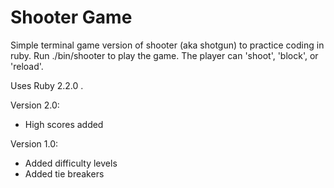 # Shooter Game #

Simple terminal game version of shooter (aka shotgun) to practice coding in ruby. Run ./bin/shooter to play the game.
The player can 'shoot', 'block', or 'reload'.

Uses Ruby 2.2.0 .

Version 2.0:
- High scores added

Version 1.0:
- Added difficulty levels
- Added tie breakers
